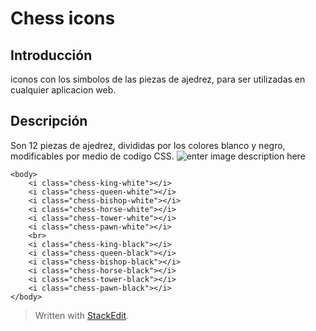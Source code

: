 # Chess icons
## Introducción
iconos con los simbolos de las piezas de ajedrez, para ser utilizadas en cualquier aplicacion web.
## Descripción
Son 12 piezas de ajedrez, divididas por los colores blanco y negro, modificables por medio de codigo CSS.
![enter image description here](https://lh3.googleusercontent.com/qW2r0GbSlcu0VkUUSbo7foZN0ps59GspmF69FwoF_U8dk1NmCAIgigaFpQkq6rDdVuLAW9j4bNWDUQ "Chess icons")

    <body>
        <i class="chess-king-white"></i>
        <i class="chess-queen-white"></i>
        <i class="chess-bishop-white"></i>
        <i class="chess-horse-white"></i>
        <i class="chess-tower-white"></i>
        <i class="chess-pawn-white"></i>
        <br>
        <i class="chess-king-black"></i>
        <i class="chess-queen-black"></i>
        <i class="chess-bishop-black"></i>
        <i class="chess-horse-black"></i>
        <i class="chess-tower-black"></i>
        <i class="chess-pawn-black"></i>
    </body>
 

> Written with [StackEdit](https://stackedit.io/).
